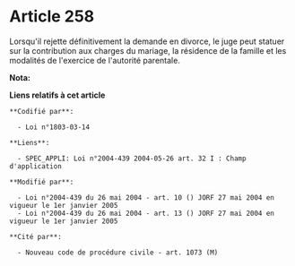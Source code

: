 # Article 258

Lorsqu'il rejette définitivement la demande en divorce, le juge peut statuer sur la contribution aux charges du mariage, la
résidence de la famille et les modalités de l'exercice de l'autorité parentale.

**Nota:**



**Liens relatifs à cet article**

	**Codifié par**:

	  - Loi n°1803-03-14

	**Liens**:

	  - SPEC_APPLI: Loi n°2004-439 2004-05-26 art. 32 I : Champ d'application

	**Modifié par**:

	  - Loi n°2004-439 du 26 mai 2004 - art. 10 () JORF 27 mai 2004 en vigueur le 1er janvier 2005
	  - Loi n°2004-439 du 26 mai 2004 - art. 13 () JORF 27 mai 2004 en vigueur le 1er janvier 2005

	**Cité par**:

	  - Nouveau code de procédure civile - art. 1073 (M)
